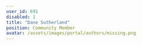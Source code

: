 ```yaml
---
user_id: 691
disabled: 1
title: "Dane Sutherland"
position: Community Member
avatar: /assets/images/portal/authors/missing.png
---
```



